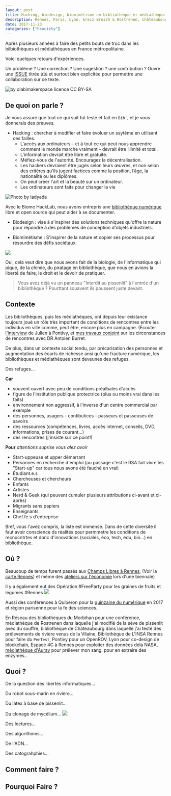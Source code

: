 ```yaml
---
layout: post
title: Hacking, biodesign, biomimétisme en bibliothèque et médiathèque
description: Rennes, Paris, Lyon, kreiz Breizh & Rostrenen, Châteaubourg et plus loin.. 
date: 2017-11-23
categories: ["hsociety"]
---
```

Après plusieurs années à faire des petits bouts de truc dans les bilbiothèques et médiathèques en France métropolitaine.

Voici quelques retours d'expériences.

Un problème ? Une correction ? Une sugestion ? une contribution ? Ouvre une [ISSUE](https://github.com/XavCC/xavcc.github.io/issues) titrée `BIB` et surtout bien explicitée pour permettre une collaboration sur ce texte. 

![](https://farm8.staticflickr.com/7750/27098815643_cb2e2b3614_c.jpg "by olabimakerspace licence CC BY-SA")

## De quoi on parle ?

Je vous assure que tout ce qui suit fut testé et fait en `Bib'`, et je vous donnerais des preuves. 

+ Hacking : chercher à modifier et faire évoluer un ssytème en utilisant ces failles.
  + L'accès aux ordinateurs – et à tout ce qui peut nous apprendre comment le monde marche vraiment – devrait être illimité et total.
  + L'information devrait être libre et gratuite.
  + Méfiez-vous de l'autorité. Encouragez la décentralisation.
  + Les hackers devraient être jugés selon leurs œuvres, et non selon des critères qu'ils jugent factices comme la position, l’âge, la nationalité ou les diplômes.
  + On peut créer l'art et la beauté sur un ordinateur.
  + Les ordinateurs sont faits pour changer la vie
 
 ![](https://farm4.staticflickr.com/3347/3318289854_a80e2ea6e4_b.jpg "Photo by ladyada")
  
Avec le Biome HackLab, nous avons entrepris une [bibliothèque numérique](https://lebiome.github.io/#LeBiome/library) libre et open source qui peut aider à se documenter.
  
+ Biodesign : vise à s'inspirer des solutions techniques qu'offre la nature pour répondre à des problèmes de conception d'objets industriels.

+ Biomimétisme : S'inspirer de la nature et copier ses processus pour résourdre des défis sociétaux.

![](https://framapic.org/JlHFepx7Dyqi/swAipxryxWXV)

Oui, cela veut dire que nous avons fait de la biologie, de l'informatique qui pique, de la chimie, du piratage en bibliothèque, que nous en avions la liberté de faire, le droit et le devoir de pratiquer. 

> Vous avez déjà vu un panneau "Interdit au pissenlit" à l'entrée d'un bibliothèque ? Pourttant souavent ils poussent juste devant.

## Contexte

Les bibliothèques, puis les médiathèques, ont depuis leur existance toujours joué un rôle très important de conditions de rencontres entre les individus en ville comme, peut être, encore plus en campagne. (Écouter [l'interview](https://soundcloud.com/xavier-coadic/sounds-from-mardi-morning-2) de Julien à Pontivy, et [mes travaux conjoint](http://movilab.org/index.php?title=Etapes_vers_une_conception_politique_du_tiers-lieu/En_cours) sur les circonstances de rencontres avec DR Antoien Burret.

De plus, dans un contexte social tendu, par précarisation des personnes et augmentation des écarts de richesse ansi qu'une fracture numérique, les bibliothèques et médiathèques sont deveunes des refuges.

Des refuges...

**Car**
- souvent ouvert avec peu de conditions préalbales d'accès
- figure de l'institution publique protectrice (plus ou moins vrai dans les faits)
- environnement non aggressif, à l'inverse d'un centre commercial par exemple
- des personnes, usagers - contibutices - passeurs et passeuses de savoirs
- des ressources (compétences, livres, accès internet, conseils, DVD, informations, prises de courant...)
- des rencontres (j'insiste sur ce point!)

**Pour**
_attentions suprise vous alez avoir_
+ Start-uppeuse et upper démarrant
+ Personnes en recherche d'emploi (au passage c'est le RSA fait vivre les "Start-up" car tous nous avons été fauché en vrai)
+ Étudiant.e.s
+ Chercheuses et chercheurs
+ Enfants
+ Artistes
+ Nerd & Geek (qui peuvent cumuler plusieurs attributions ci-avant et ci-après)
+ Migrants sans papiers
+ Enseignants
+ Chef.fe.s d'entreprise

Bref, vous l'avez compris, la liste est immense. Dans de cette diversité il faut avoir conscience ds réalités pour permmetre les conditions de recnocntrtes et donc d'innovations (sociales, éco, tech, édu, bio...) en bibliothèque. 

## Où ?

Beaucoup de temps furent passés aux [Champs Libres à Rennes](https://www.leschampslibres.fr/), (Voir la [carte Rennes](http://www.devfriendlyplaces.net/#rennes)) et même des [ateliers sur l'économie](https://xavcc.github.io/hsociety/2016/01/16/nex-eco.html) lors d'une biennale)

Il y a également eut des Opération #FreeParty pour les graines de fruits et légumes #Rennes ![](https://pbs.twimg.com/media/DA1wRB_WsAM3Cfa.jpg)

Aussi des conférences à Quiberon pour la [quinzaine du numérique](http://www.ville-quiberon.fr/actualites/culture/la-quinzaine-numerique-a-la-mediatheque-2017) en 2017 et région parisenne pour la fe des sciences. 

En Réseau des bibliothèques du Morbihan pour une conférence, médiathèque de Rostrenen dans laquelle j'ai modifié de la sève de pissenlit avec du souffre, bibliothèque de Châteaubourg dans laquelle j'ai testé des prélevements de rivière venus de la Vilaine, Bibliothèque de L'INSA Rennes pour faire du `PenTest`, Pontivy pour un OpenROV, Lyon pour co-design de blockchain, Espace 4C à Rennes pour exploiter des données dela NASA, [médiathèque d'Auray](http://mediatheque.auray.fr/search.php?action=Accueil) pour prélever mon sang. pour en extraire des enzymes..  

## Quoi ?

De la question des libertés informatiques...

Du robot sous-marin en rivière...

Du latex à base de pissenlit...

Du clonage de mycélium...
![](https://pbs.twimg.com/media/DAYbBAnXsAQODIT.jpg)

Des lectures...

Des algorithmes...

De l'ADN...

Des catograhphies...

## Comment faire ?

## Pourquoi Faire ?
